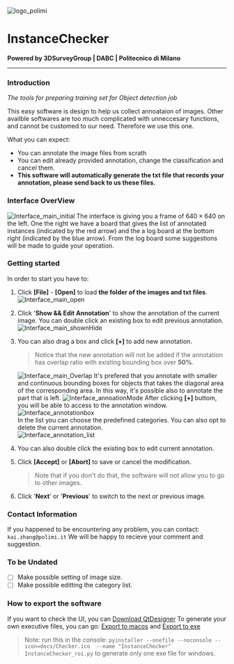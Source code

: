 ![logo_polimi](docs/logo.png)
# InstanceChecker
**Powered by 3DSurveyGroup | DABC | Politecnico di Milano**
***
### Introduction
_The tools for preparing training set for Object detection job_

This easy software is design to help us collect annoataion of images. Other availble softwares are too much complicated with unneccesary functions, and cannot be customed to our need. Therefore we use this one.

What you can expect:
- You can annotate the image files from scrath
- You can edit already provided annotation, change the classification and cancel them.
- **This software will automatically generate the txt file that records your annotation, please send back to us these files.**

### Interface OverView
![Interface_main_initial](docs/Interface_main_initial.png)
The interface is giving you a frame of $640 \times 640$ on the left. One the right we have a board that gives the list of annotated instances (indicated by the red arrow) and the a log board at the bottom right (indicated by the blue arrow). From the log board some suggestions will be made to guide your operation. 


### Getting started
In order to start you have to:
1. Click **[File]** - **[Open]** to load **the folder of the images and txt files**.
    ![Interface_main_open](docs/Interface_main_open.png)
2. Click '**Show && Edit Annotation**' to show the annotation of the current image.
    You can double click an existing box to edit previous annotation.
    ![Interface_main_shownHide](docs/Interface_main_shownHide.png)
3. You can also drag a box and click **[+]** to add new annotation.
   >Notice that the new annotation will not be added if the annotation has overlap ratio with existing bounding box over **50%**.
  
   ![Interface_main_Overlap](docs/Interface_main_Overlap.png)
   It's prefered that you annotate with smaller and continuous bounding boxes for objects that takes the diagonal area of the corresponding area. In this way, it's possible also to annotate the part that is left.
   ![Interface_annoationMode](docs/Interface_annoationMode.png)
   After clicking **[+]** buttom, you will be able to access to the annotation window.
   ![Interface_annotationbox](docs/Interface_annotationbox.png)    
   In the list you can choose the predefined categories. You can also opt to delete the current annotation.  
   ![Interface_annotation_list](docs/Interface_annotation_list.png)
4. You can also double click the existing box to edit current annotation.
5. Click **[Accept]** or **[Abort]** to save or cancel the modification.
    >Note that if you don't do that, the software will not allow you to go to other images.
6. Click '**Next**' or '**Previous**' to switch to the next or previous image.

### Contact Information
If you happened to be encountering any problem, you can contact: ` kai.zhang@polimi.it` 
We will be happy to recieve your comment and suggestion.

### To be Undated
- [ ] Make possible setting of image size.
- [ ] Make possible editting the category list.

### How to export the software
If you want to check the UI, you can [Download QtDesigner](https://build-system.fman.io/qt-designer-download)
To generate your own executive files, you can go: [Export to macos](https://pythonguis.com/tutorials/packaging-pyside6-applications-pyinstaller-macos-dmg/) and [Export to exe](https://www.pythonguis.com/tutorials/packaging-pyside6-applications-windows-pyinstaller-installforge/)
> Note: run this in the console: `pyinstaller --onefile --noconsole --icon=docs/Checker.ico  --name "InstanceChecker" InstanceChecker_roi.py` to generate only one exe file for windows.

<!--

### Features and Functionality
### Advanced
### Troubleshooting

-->

